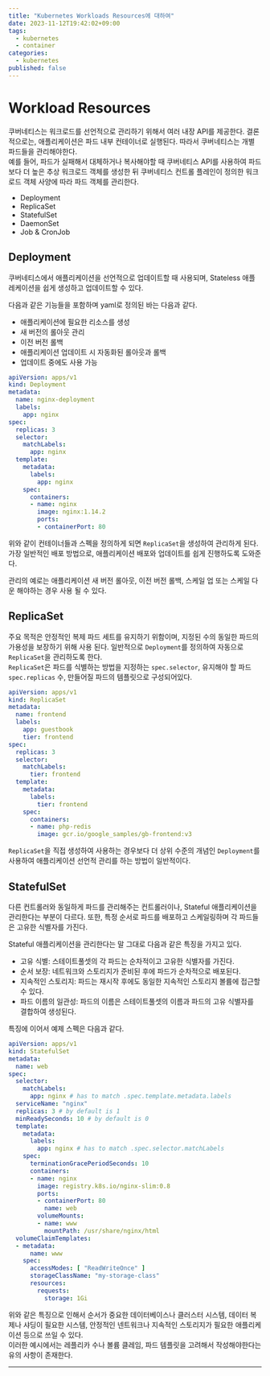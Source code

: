 ```yaml
---
title: "Kubernetes Workloads Resources에 대하여"
date: 2023-11-12T19:42:02+09:00
tags:
  - kubernetes
  - container
categories:
  - kubernetes
published: false
---
```


# Workload Resources

쿠버네티스는 워크로드를 선언적으로 관리하기 위해서 여러 내장 API를 제공한다. 결론적으로는, 애플리케이션은 파드 내부 컨테이너로 실행된다. 따라서 쿠버네티스는 개별 파드들을 관리해야한다.  
예를 들어, 파드가 실패해서 대체하거나 복사해야할 때 쿠버네티스 API를 사용하여 파드보다 더 높은 추상 워크로드 객체를 생성한 뒤 쿠버네티스 컨트롤 플레인이 정의한 워크로드 객체 사양에 따라 파드 객체를 관리한다.  

- Deployment
- ReplicaSet
- StatefulSet
- DaemonSet
- Job & CronJob

## Deployment

쿠버네티스에서 애플리케이션을 선언적으로 업데이트할 때 사용되며, Stateless 애플레케이션을 쉽게 생성하고 업데이트할 수 있다.  

다음과 같은 기능들을 포함하며 yaml로 정의된 바는 다음과 같다.

- 애플리케이션에 필요한 리소스를 생성
- 새 버전의 롤아웃 관리
- 이전 버전 롤백
- 애플리케이션 업데이트 시 자동화된 롤아웃과 롤백
- 업데이트 중에도 사용 가능

```yaml
apiVersion: apps/v1
kind: Deployment
metadata:
  name: nginx-deployment
  labels:
    app: nginx
spec:
  replicas: 3
  selector:
    matchLabels:
      app: nginx
  template:
    metadata:
      labels:
        app: nginx
    spec:
      containers:
      - name: nginx
        image: nginx:1.14.2
        ports:
        - containerPort: 80
```

위와 같이 컨테이너들과 스펙을 정의하게 되면 `ReplicaSet`을 생성하여 관리하게 된다. 가장 일반적인 배포 방법으로, 애플리케이션 배포와 업데이트를 쉽게 진행하도록 도와준다.  

관리의 예로는 애플리케이션 새 버전 롤아웃, 이전 버전 롤백, 스케일 업 또는 스케일 다운 해야하는 경우 사용 될 수 있다.  

## ReplicaSet

주요 목적은 안정적인 복제 파드 세트를 유지하기 위함이며, 지정된 수의 동일한 파드의 가용성을 보장하기 위해 사용 된다. 일반적으로 `Deployment`를 정의하여 자동으로 `ReplicaSet`을 관리하도록 한다.  
`ReplicaSet`은 파드를 식별하는 방법을 지정하는 `spec.selector`, 유지해야 할 파드 `spec.replicas` 수, 만들어질 파드의 템플릿으로 구성되어있다. 

```yaml
apiVersion: apps/v1
kind: ReplicaSet
metadata:
  name: frontend
  labels:
    app: guestbook
    tier: frontend
spec:
  replicas: 3
  selector:
    matchLabels:
      tier: frontend
  template:
    metadata:
      labels:
        tier: frontend
    spec:
      containers:
      - name: php-redis
        image: gcr.io/google_samples/gb-frontend:v3
```

`ReplicaSet`을 직접 생성하여 사용하는 경우보다 더 상위 수준의 개념인 `Deployment`를 사용하여 애플리케이션 선언적 관리를 하는 방법이 일반적이다.  

## StatefulSet

다른 컨트롤러와 동일하게 파드를 관리해주는 컨트롤러이나, Stateful 애플리케이션을 관리한다는 부분이 다르다. 또한, 특정 순서로 파드를 배포하고 스케일링하며 각 파드들은 고유한 식별자를 가진다.  

Stateful 애플리케이션을 관리한다는 말 그대로 다음과 같은 특징을 가지고 있다.

- 고유 식별: 스테이트풀셋의 각 파드는 순차적이고 고유한 식별자를 가진다.
- 순서 보장: 네트워크와 스토리지가 준비된 후에 파드가 순차적으로 배포된다.
- 지속적인 스토리지: 파드는 재시작 후에도 동일한 지속적인 스토리지 볼륨에 접근할 수 있다.
- 파드 이름의 일관성: 파드의 이름은 스테이트풀셋의 이름과 파드의 고유 식별자를 결합하여 생성된다.

특징에 이어서 예제 스펙은 다음과 같다.

```yaml
apiVersion: apps/v1
kind: StatefulSet
metadata:
  name: web
spec:
  selector:
    matchLabels:
      app: nginx # has to match .spec.template.metadata.labels
  serviceName: "nginx"
  replicas: 3 # by default is 1
  minReadySeconds: 10 # by default is 0
  template:
    metadata:
      labels:
        app: nginx # has to match .spec.selector.matchLabels
    spec:
      terminationGracePeriodSeconds: 10
      containers:
      - name: nginx
        image: registry.k8s.io/nginx-slim:0.8
        ports:
        - containerPort: 80
          name: web
        volumeMounts:
        - name: www
          mountPath: /usr/share/nginx/html
  volumeClaimTemplates:
  - metadata:
      name: www
    spec:
      accessModes: [ "ReadWriteOnce" ]
      storageClassName: "my-storage-class"
      resources:
        requests:
          storage: 1Gi
```

위와 같은 특징으로 인해서 순서가 중요한 데이터베이스나 클러스터 시스템, 데이터 복제나 샤딩이 필요한 시스템, 안정적인 넨트워크나 지속적인 스토리지가 필요한 애플리케이션 등으로 쓰일 수 있다.  
이러한 예시에서는 레플리카 수나 볼륨 클레임, 파드 템플릿을 고려해서 작성해야한다는 유의 사항이 존재한다.

---